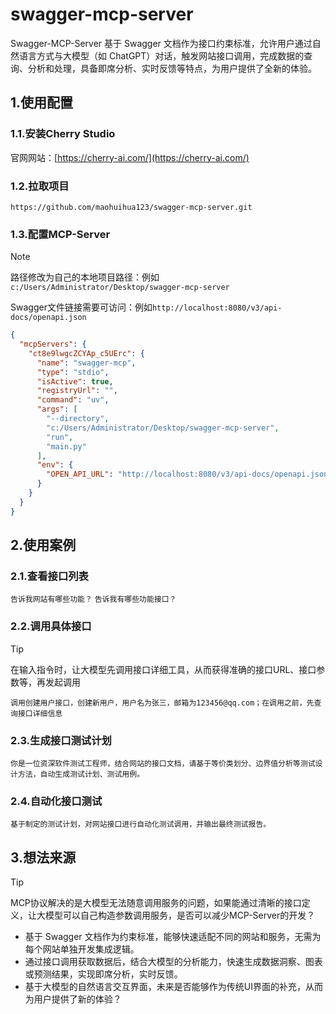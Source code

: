 # swagger-mcp-server
Swagger-MCP-Server 基于 Swagger 文档作为接口约束标准，允许用户通过自然语言方式与大模型（如 ChatGPT）对话，触发网站接口调用，完成数据的查询、分析和处理，具备即席分析、实时反馈等特点，为用户提供了全新的体验。

## 1.使用配置

### 1.1.安装Cherry Studio

官网网站：[https://cherry-ai.com/](https://cherry-ai.com/)

### 1.2.拉取项目

```
https://github.com/maohuihua123/swagger-mcp-server.git
```

### 1.3.配置MCP-Server

> [!NOTE]
>
> 路径修改为自己的本地项目路径：例如`c:/Users/Administrator/Desktop/swagger-mcp-server`
>
> Swagger文件链接需要可访问：例如`http://localhost:8080/v3/api-docs/openapi.json`

```json
{
  "mcpServers": {
    "ct8e9lwgcZCYAp_c5UErc": {
      "name": "swagger-mcp",
      "type": "stdio",
      "isActive": true,
      "registryUrl": "",
      "command": "uv",
      "args": [
        "--directory",
        "c:/Users/Administrator/Desktop/swagger-mcp-server",
        "run",
        "main.py"
      ],
      "env": {
        "OPEN_API_URL": "http://localhost:8080/v3/api-docs/openapi.json"
      }
    }
  }
}
```

## 2.使用案例

### 2.1.查看接口列表

`告诉我网站有哪些功能？` `告诉我有哪些功能接口？`

### 2.2.调用具体接口

> [!TIP]
>
> 在输入指令时，让大模型先调用接口详细工具，从而获得准确的接口URL、接口参数等，再发起调用

`调用创建用户接口，创建新用户，用户名为张三，邮箱为123456@qq.com；在调用之前，先查询接口详细信息`

### 2.3.生成接口测试计划

`你是一位资深软件测试工程师，结合网站的接口文档，请基于等价类划分、边界值分析等测试设计方法，自动生成测试计划、测试用例。`

### 2.4.自动化接口测试

`基于制定的测试计划，对网站接口进行自动化测试调用，并输出最终测试报告。`

## 3.想法来源

> [!TIP]
>
> MCP协议解决的是大模型无法随意调用服务的问题，如果能通过清晰的接口定义，让大模型可以自己构造参数调用服务，是否可以减少MCP-Server的开发？

* 基于 Swagger 文档作为约束标准，能够快速适配不同的网站和服务，无需为每个网站单独开发集成逻辑。
* 通过接口调用获取数据后，结合大模型的分析能力，快速生成数据洞察、图表或预测结果，实现即席分析，实时反馈。
* 基于大模型的自然语言交互界面，未来是否能够作为传统UI界面的补充，从而为用户提供了新的体验？

